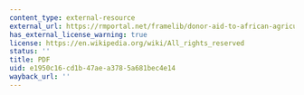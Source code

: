 ```yaml
---
content_type: external-resource
external_url: https://rmportal.net/framelib/donor-aid-to-african-agriculture.pdf
has_external_license_warning: true
license: https://en.wikipedia.org/wiki/All_rights_reserved
status: ''
title: PDF
uid: e1950c16-cd1b-47ae-a378-5a681bec4e14
wayback_url: ''
---
```

